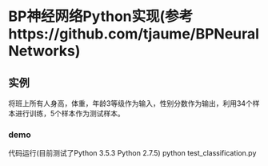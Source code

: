 # BP神经网络Python实现(参考https://github.com/tjaume/BPNeuralNetworks)

## 实例

将班上所有人身高，体重，年龄3等级作为输入，性别分数作为输出，利用34个样本进行训练，5个样本作为测试样本。

### demo

代码运行(目前测试了Python 3.5.3  Python 2.7.5)
python test_classification.py

